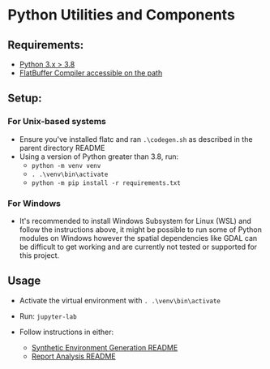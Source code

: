# Python Utilities and Components

## Requirements:

* [Python 3.x > 3.8](https://www.python.org/downloads/)
* [FlatBuffer Compiler accessible on the path](https://google.github.io/flatbuffers/flatbuffers_guide_building.html)

## Setup:

### For Unix-based systems

* Ensure you've installed flatc and ran `.\codegen.sh` as described in the parent directory README
* Using a version of Python greater than 3.8, run:
    * `python -m venv venv`
    * `. .\venv\bin\activate`
    * `python -m pip install -r requirements.txt`

### For Windows

* It's recommended to install Windows Subsystem for Linux (WSL) and follow the instructions above, it might be possible 
  to run some of Python modules on Windows however the spatial dependencies like GDAL can be difficult to get working 
  and are currently not tested or supported for this project.

## Usage

* Activate the virtual environment with `. .\venv\bin\activate`
  
* Run: `jupyter-lab`

* Follow instructions in either:
    * [Synthetic Environment Generation README](synthetic_environments/README.md)
    * [Report Analysis README](report_analysis/README.md)